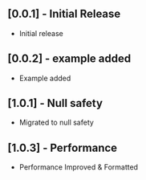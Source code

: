 ## [0.0.1] - Initial Release

* Initial release

## [0.0.2] - example added

* Example added

## [1.0.1] - Null safety

* Migrated to null safety

## [1.0.3] - Performance

* Performance Improved & Formatted
